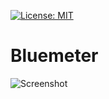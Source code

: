 [![License: MIT](https://img.shields.io/badge/License-MIT-red.svg)](https://opensource.org/licenses/MIT)

# Bluemeter


![Screenshot](/img/)
